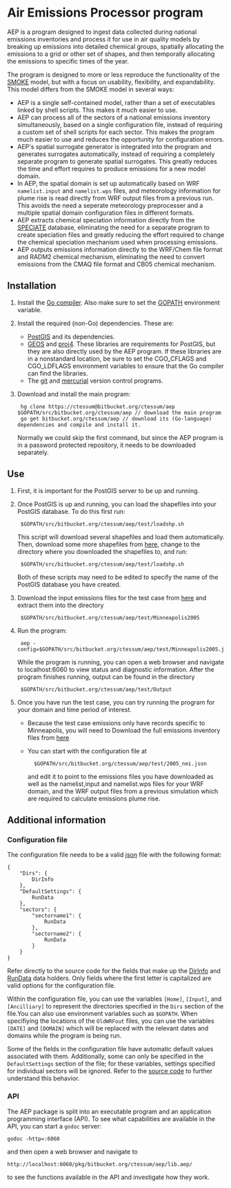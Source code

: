 # **A**ir **E**missions **P**rocessor program

AEP is a program designed to ingest data collected during national emissions inventories and process it for use in air quality models by breaking up emissions into detailed chemical groups, spatially allocating the emissions to a grid or other set of shapes, and then temporally allocating the emissions to specific times of the year.

The program is designed to more or less reproduce the functionality of the [SMOKE](http://www.cmascenter.org/smoke/) model, but with a focus on usability, flexibility, and expandability. This model differs from the SMOKE model in several ways:

* AEP is a single self-contained model, rather than a set of executables linked by shell scripts. This makes it much easier to use.
* AEP can process all of the sectors of a national emissions inventory simultaneously, based on a single configuration file, instead of requiring a custom set of shell scripts for each sector. This makes the program much easier to use and reduces the opportunity for configuration errors.
* AEP's spatial surrogate generator is integrated into the program and generates surrogates automatically, instead of requiring a completely separate program to generate spatial surrogates. This greatly reduces the time and effort requires to produce emissions for a new model domain.
* In AEP, the spatial domain is set up automatically based on WRF `namelist.input` and `namelist.wps` files, and meteorology information for plume rise is read directly from WRF output files from a previous run. This avoids the need a seperate meteorology preprocesser and a multiple spatial domain configuration files in different formats.
* AEP extracts chemical speciation information directly from the [SPECIATE](http://www.epa.gov/ttnchie1/software/speciate/) database, eliminating the need for a separate program to create speciation files and greatly reducing the effort required to change the chemical speciation mechanism used when processing emissions.
* AEP outputs emissions information directly to the WRF/Chem file format and RADM2 chemical mechanism, eliminating the need to convert emissions from the CMAQ file format and CB05 chemical mechanism.

## Installation

1. Install the [Go compiler](http://golang.org/doc/install). Also make sure to set the [GOPATH](http://golang.org/doc/code.html#GOPATH) environment variable.

2. Install the required (non-Go) dependencies. These are:
	* [PostGIS](http://postgis.net/) and its dependencies.
	* [GEOS](http://trac.osgeo.org/geos/) and [proj4](http://trac.osgeo.org/proj/). These libraries are requirements for PostGIS, but they are also directly used by the AEP program. If these libraries are in a nonstandard location, be sure to set the CGO\_CFLAGS and CGO\_LDFLAGS environment variables to ensure that the Go compiler can find the libraries.
	* The [git](http://git-scm.com/) and [mercurial](http://mercurial.selenic.com/) version control programs.

3. Download and install the main program:

		hg clone https://ctessum@bitbucket.org/ctessum/aep $GOPATH/src/bitbucket.org/ctessum/aep // download the main program
		go get bitbucket.org/ctessum/aep // download its (Go-language) dependencies and compile and install it.
	Normally we could skip the first command, but since the AEP program is in a password protected repository, it needs to be downloaded separately.

## Use

1. First, it is important for the PostGIS server to be up and running. 

2. Once PostGIS is up and running, you can load the shapefiles into your PostGIS database. To do this first run:
		
		$GOPATH/src/bitbucket.org/ctessum/aep/test/loadshp.sh
	This script will download several shapefiles and load them automatically. Then, download some more shapefiles from [here](https://bitbucket.org/ctessum/aep/downloads), change to the directory where you downloaded the shapefiles to, and run:

		$GOPATH/src/bitbucket.org/ctessum/aep/test/loadshp.sh
	Both of these scripts may need to be edited to specify the name of the PostGIS database you have created.

3. Download the input emissions files for the test case from [here](https://bitbucket.org/ctessum/aep/downloads) and extract them into the directory 

		$GOPATH/src/bitbucket.org/ctessum/aep/test/Minneapolis2005

4. Run the program: 

		aep -config=$GOPATH/src/bitbucket.org/ctessum/aep/test/Minneapolis2005.json. 
	While the program is running, you can open a web browser and navigate to localhost:6060 to view status and diagnostic information.
	After the program finishes running, output can be found in the directory 

		$GOPATH/src/bitbucket.org/ctessum/aep/test/Output

5. Once you have run the test case, you can try running the program for your domain and time period of interest.
	* Because the test case emissions only have records specific to Minneapolis, you will need to Download the full emissions inventory files from [here](ftp://ftp.epa.gov/EmisInventory/2005v4_2/2005emis)
	* You can start with the configuration file at 

			$GOPATH/src/bitbucket.org/ctessum/aep/test/2005_nei.json 
		and edit it to point to the emissions files you have downloaded as well as the namelist,input and namelist.wps files for your WRF domain, and the WRF output files from a previous simulation which are required to calculate emissions plume rise.


## Additional information

### Configuration file

The configuration file needs to be a valid [json](http://en.wikipedia.org/wiki/JSON) file with the following format:

	{
		"Dirs": {
			DirInfo
		},
		"DefaultSettings": {
			RunData
		},
		"sectors": {
			"sectorname1": {
				RunData
			},
			"sectorname2": {
				RunData
			}
		}
	}
Refer directly to the source code for the fields that make up the 
[DirInfo](https://bitbucket.org/ctessum/aep/src/default/lib.aep/configure.go#cl-71)
and [RunData](https://bitbucket.org/ctessum/aep/src/default/lib.aep/configure.go#cl-78) data holders. Only fields where the first letter is capitalized are valid options for the configuration file.

Within the configuration file, you can use the variables `[Home]`, `[Input]`, and `[Ancilliary]` to represent the directories specified in the `Dirs` section of the file.You can also use environment variables such as `$GOPATH`. When specifiying the locations of the `OldWRFout` files, you can use the variables `[DATE]` and `[DOMAIN]` which will be replaced with the relevant dates and domains while the program is being run.

Some of the fields in the configuration file have automatic default values associated with them. Additionally, some can only be specified in the `DefaultSettings` section of the file; for these variables, settings specified for individual sectors will be ignored. Refer to the [source code](https://bitbucket.org/ctessum/aep/src/default/lib.aep/configure.go#cl-175) to further understand this behavior.

### API

The AEP package is split into an executable program and an application programming interface (API). To see what capabilities are available in the API, you can start a `godoc` server:
	
	godoc -http=:6060

and then open a web browser and navigate to 

	http://localhost:6060/pkg/bitbucket.org/ctessum/aep/lib.aep/
to see the functions available in the API and investigate how they work.
